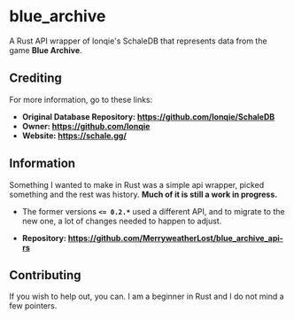 # blue_archive

A Rust API wrapper of lonqie's SchaleDB that represents data from the game **Blue Archive**.

## Crediting

 For more information, go to these links:

- **Original Database Repository: <https://github.com/lonqie/SchaleDB>**
- **Owner: <https://github.com/lonqie>**
- **Website: <https://schale.gg/>**

## Information

Something I wanted to make in Rust was a simple api wrapper, picked something and the rest was history.
**Much of it is still a work in progress.**

- The former versions **`<= 0.2.*`** used a different API, and to migrate to the new one, a lot of changes needed to happen to adjust.

- **Repository: <https://github.com/MerryweatherLost/blue_archive_api-rs>**

## Contributing

If you wish to help out, you can. I am a beginner in Rust and I do not mind a few pointers.
